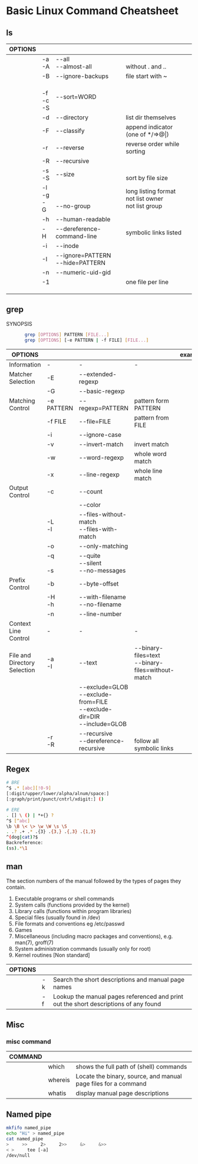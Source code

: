 # Basic Linux Command Cheatsheet

## ls

| OPTIONS |                    |                                    |                                                         |   |
|---------|--------------------|------------------------------------|---------------------------------------------------------|---|
|         | -a<br>-A           | --all<br>--almost-all              | <br>without . and ..                                    |   |
|         | -B                 | --ignore-backups                   | file start with ~                                       |   |
|         | <br>-f<br>-c<br>-S | --sort=WORD                        |                                                         |   |
|         | -d                 | --directory                        | list dir themselves                                     |   |
|         | -F                 | --classify                         | append indicator (one of */=>@\|)                       |   |
|         | -r                 | --reverse                          | reverse order while sorting                             |   |
|         | -R                 | --recursive                        |                                                         |   |
|         | -s<br>-S           | --size                             | <br>sort by file size                                   |   |
|         | -l<br>-g<br>-G     | <br><br>--no-group                 | long listing format<br>not list owner<br>not list group |   |
|         | -h                 | --human-readable                   |                                                         |   |
|         | -H                 | --dereference-command-line         | symbolic links listed                                   |   |
|         | -i                 | --inode                            |                                                         |   |
|         | -I                 | --ignore=PATTERN<br>--hide=PATTERN |                                                         |   |
|         | -n                 | --numeric-uid-gid                  |                                                         |   |
|         | -1                 |                                    | one file per line                                       |   |
|         |                    |                                    |                                                         |   |
|         |                    |                                    |                                                         |   |
|         |                    |                                    |                                                         |   |

## grep

SYNOPSIS

```bash
       grep [OPTIONS] PATTERN [FILE...]
       grep [OPTIONS] [-e PATTERN | -f FILE] [FILE...]
```

| OPTIONS                      |              |                                                                              |                                                     | example |
|------------------------------|--------------|------------------------------------------------------------------------------|-----------------------------------------------------|---------|
| Information                  | -            | -                                                                            | -                                                   |         |
| Matcher Selection            | -E           | --extended-regexp                                                            |                                                     |         |
|                              | -G           | --basic-regexp                                                               |                                                     |         |
| Matching Control             | -e PATTERN   | --regexp=PATTERN                                                             | pattern form PATTERN                                |         |
|                              | -f FILE      | --file=FILE                                                                  | pattern from FILE                                   |         |
|                              | -i           | --ignore-case                                                                |                                                     |         |
|                              | -v           | --invert-match                                                               | invert match                                        |         |
|                              | -w           | --word-regexp                                                                | whole word match                                    |         |
|                              | -x           | --line-regexp                                                                | whole line match                                    |         |
| Output Control               | -c           | --count                                                                      |                                                     |         |
|                              |              | --color                                                                      |                                                     |         |
|                              | -L<br>-l     | --files-without-match<br>--files-with-match                                  |                                                     |         |
|                              | -o           | --only-matching                                                              |                                                     |         |
|                              | -q<br><br>-s | --quite<br>--silent<br>--no-messages                                         |                                                     |         |
| Prefix Control               | -b           | --byte-offset                                                                |                                                     |         |
|                              | -H<br>-h     | --with-filename<br>--no-filename                                             |                                                     |         |
|                              | -n           | --line-number                                                                |                                                     |         |
| Context Line Control         | -            | -                                                                            | -                                                   |         |
| File and Directory Selection | -a<br>-I     | --text                                                                       | --binary-files=text<br>--binary-files=without-match |         |
|                              |              | --exclude=GLOB<br>--exclude-from=FILE<br>--exclude-dir=DIR<br>--include=GLOB |                                                     |         |
|                              | -r<br>-R     | --recursive<br>--dereference-recursive                                       | <br>follow all symbolic links                       |         |

## Regex

```bash
# BRE
^$ .* [abc][!0-9]
[:digit/upper/lower/alpha/alnum/space:]
[:graph/print/punct/cntrl/xdigit:] ()
```

```bash
# ERE
. [] \ () | *+{} ?
^$ [^abc]
\b \B \< \> \w \W \s \S
. .? .+ .* .{3} .{3,} .{,3} .{1,3}
^(dog|cat)?$
Backreference:
(ss).*\1
```

## man

The section numbers of the manual followed by the types of pages they contain.

1. Executable programs or shell commands
2. System calls (functions provided by the kernel)
3. Library calls (functions within program libraries)
4. Special files (usually found in /dev)
5. File formats and conventions eg /etc/passwd
6. Games
7. Miscellaneous (including macro packages and conventions), e.g. man(7), groff(7)
8. System administration commands (usually only for root)
9. Kernel routines [Non standard]

| OPTIONS |    |                                                                                      |
|---------|----|--------------------------------------------------------------------------------------|
|         | -k | Search the short descriptions and manual page names                                  |
|         | -f | Lookup the manual pages referenced and print out the short descriptions of any found |

## Misc

### misc command

| COMMAND |         |                                                                                      |
|---------|---------|--------------------------------------------------------------------------------------|
|         | which   | shows the full path of (shell) commands                                              |
|         | whereis | Locate the binary, source, and manual page files for a command                       |
|         | whatis  | display manual page descriptions                                                     |

## Named pipe

```bash
mkfifo named_pipe
echo "Hi" > named_pipe
cat named_pipe
>     >>     2>     2>>     &>     &>>
< >     tee [-a]
/dev/null
```